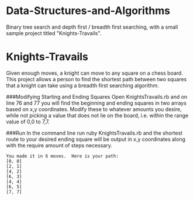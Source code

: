 # Data-Structures-and-Algorithms
Binary tree search and depth first / breadth first searching, with a 
small sample project titled "Knights-Travails".

# Knights-Travails
Given enough moves, a knight can move to any square on a chess board.
This project allows a person to find the shortest path between two 
squares that a knight can take using a breadth first searching algorithm.

###Modifying Starting and Ending Squares
Open KnightsTravails.rb and on line 76 and 77 you will find the beginning 
and ending squares in two arrays based on x,y coordinates.  Modify these
to whatever amounts you desire, while not picking a value that does not 
lie on the board, i.e. within the range value of 0,0 to 7,7.  

###Run
In the command line run ruby KnightsTravails.rb and the shortest route
to your desired ending square will be output in x,y coordinates along with
the require amount of steps necessary.

```
You made it in 6 moves.  Here is your path: 
[0, 0]
[2, 1]
[4, 2]
[6, 3]
[4, 4]
[6, 5]
[7, 7]
```
